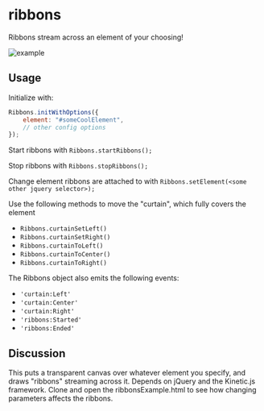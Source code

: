 ribbons
=======

Ribbons stream across an element of your choosing!


![example](http://i.imgur.com/lZ3qBgu.gif)

## Usage

Initialize with:
```javascript
Ribbons.initWithOptions({
    element: "#someCoolElement",
    // other config options
});
```
Start ribbons with `Ribbons.startRibbons();`

Stop ribbons with `Ribbons.stopRibbons();`

Change element ribbons are attached to with `Ribbons.setElement(<some other jquery selector>);`

Use the following methods to move the "curtain", which fully covers the element
* `Ribbons.curtainSetLeft()`
* `Ribbons.curtainSetRight()`
* `Ribbons.curtainToLeft()`
* `Ribbons.curtainToCenter()`
* `Ribbons.curtainToRight()`

The Ribbons object also emits the following events:

* `'curtain:Left'`
* `'curtain:Center'`
* `'curtain:Right'`
* `'ribbons:Started'`
* `'ribbons:Ended'`

## Discussion
This puts a transparent canvas over whatever element you specify, and draws "ribbons" streaming across it. Depends on jQuery and the Kinetic.js framework. Clone and open the ribbonsExample.html to see how changing parameters affects the ribbons.
